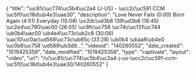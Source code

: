 {
    "title": "\uc81c\uc774\uc5b4\uc2a4 (J-US) - \ucc2c\uc591 CCM \uc5f0\uc18d\ub4e3\uae30",
    "description": "Love Never Fails (0:00) Born Again (4:51) Everyday (15:08) \uc2dc\ud3b8 139\ud3b8 (18:45) \uc2ed\uc790\uac00 (26:05) \uc8fc\uc758 \uc74c\uc131\uc744 \ub0b4\uac00 \ub4e4\uc73c\ub2c8 (30:06) \uac10\uc0ac\ud568\uc73c\ub85c (33:28) \ub0b4 \ubaa8\ub4e0 \uc0b6\uc758 \ud589\ub3d9...",
    "videoid": "140260552",
    "date_created": "1519425359",
    "date_modified": "1519425359",
    "type": "captivate",
    "layout": "video",
    "url": "\/v\/\uc81c\uc774\uc5b4\uc2a4-j-us-\ucc2c\uc591-ccm-\uc5f0\uc18d\ub4e3\uae30\/140260552"
}